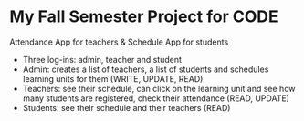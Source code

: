# My Fall Semester Project for CODE
Attendance App for teachers & Schedule App for students 
- Three log-ins: admin, teacher and student
- Admin: creates a list of teachers, a list of students and schedules learning units for them (WRITE, UPDATE, READ)
- Teachers: see their schedule, can click on the learning unit and see how many students are registered, check their attendance (READ, UPDATE)
- Students: see their schedule and their teachers (READ)